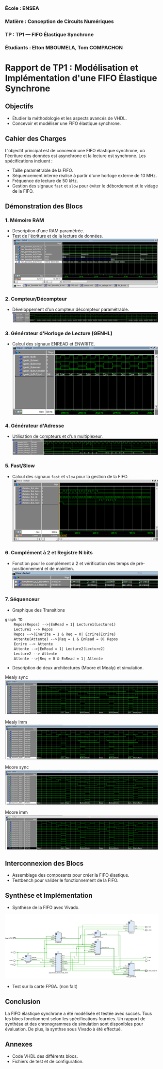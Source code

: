 ### École : ENSEA

### Matière : Conception de Circuits Numériques

### TP : TP1 — FIFO Élastique Synchrone

### Étudiants : Elton MBOUMELA, Tom COMPACHON

# Rapport de TP1 : Modélisation et Implémentation d'une FIFO Élastique Synchrone

## Objectifs

- Étudier la méthodologie et les aspects avancés de VHDL.
- Concevoir et modéliser une FIFO élastique synchrone.

## Cahier des Charges

L'objectif principal est de concevoir une FIFO élastique synchrone, où l'écriture des données est asynchrone et la lecture est synchrone. Les spécifications incluent :

- Taille paramétrable de la FIFO.
- Séquencement interne réalisé à partir d'une horloge externe de 10 MHz.
- Fréquence de lecture de 50 kHz.
- Gestion des signaux `fast` et `slow` pour éviter le débordement et le vidage de la FIFO.

## Démonstration des Blocs

### 1. Mémoire RAM

- Description d'une RAM paramétrée.
- Test de l'écriture et de la lecture de données.
![alt text](img/simu_ram.png)

### 2. Compteur/Décompteur

- Développement d'un compteur décompteur paramétrable.
![alt text](img/simu_cptdcpt.png)
  
### 3. Générateur d'Horloge de Lecture (GENHL)

- Calcul des signaux ENREAD et ENWRITE.
![alt text](img/simu_genhl.png)

### 4. Générateur d'Adresse

- Utilisation de compteurs et d'un multiplexeur.
![alt text](img/simu_genAddr.png)

### 5. Fast/Slow

- Calcul des signaux `fast` et `slow` pour la gestion de la FIFO.
![alt text](img/simu_fastslow.png)

### 6. Complément à 2 et Registre N bits

- Fonction pour le complément à 2 et vérification des temps de pré-positionnement et de maintien.
![alt text](img/simu_cpl2.png)

### 7. Séquenceur

- Graphique des Transitions

```mermaid
graph TD
    Repos(Repos) -->|EnRead = 1| Lecture1(Lecture1)
    Lecture1 --> Repos
    Repos -->|EnWrite = 1 & Req = 0| Ecrire(Ecrire)
    Attente(Attente) -->|Req = 1 & EnRead = 0| Repos
    Ecrire --> Attente
    Attente -->|EnRead = 1| Lecture2(Lecture2)
    Lecture2 --> Attente
    Attente -->|Req = 0 & EnRead = 1| Attente
```

- Description de deux architectures (Moore et Mealy) et simulation.

Mealy sync
![alt text](img/simu_sequenceur_Mealy_Sync.png)

Mealy Imm
![alt text](img/simu_sequenceur_Mealy_Imm.png)

Moore sync
![alt text](img/simu_sequenceur_Moore_Sync.png)

Moore imm
![alt text](img/simu_sequenceur_Moore_Imm.png)

## Interconnexion des Blocs

- Assemblage des composants pour créer la FIFO élastique.
- Testbench pour valider le fonctionnement de la FIFO.

## Synthèse et Implémentation

- Synthèse de la FIFO avec Vivado.

![alt text](img/schematic_FIFO.png)

- Test sur la carte FPGA. (non fait)

## Conclusion

La FIFO élastique synchrone a été modélisée et testée avec succès. Tous les blocs fonctionnent selon les spécifications fournies. Un rapport de synthèse et des chronogrammes de simulation sont disponibles pour évaluation. De plus, la synthse sous Vivado à été effectué.

## Annexes

- Code VHDL des différents blocs.
- Fichiers de test et de configuration.
